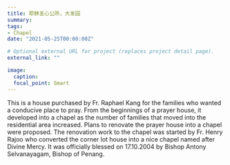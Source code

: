 ```yaml
---
title: 耶稣圣心公所，大发园
summary:
tags:
- Chapel
date: "2021-05-25T00:00:00Z"

# Optional external URL for project (replaces project detail page).
external_link: ""

image:
  caption:
  focal_point: Smart
---
```

This is a house purchased by Fr. Raphael Kang for the families who wanted a conducive place to pray. From the
beginnings of a prayer house, it developed into a chapel as the number of families that moved into the residential area increased. Plans to renovate the prayer house into a chapel were proposed. The renovation work to the chapel was started by Fr. Henry Rajoo who converted the corner lot house into a nice chapel named after Divine Mercy. It was officially blessed on 17.10.2004 by Bishop Antony Selvanayagam, Bishop of Penang.
